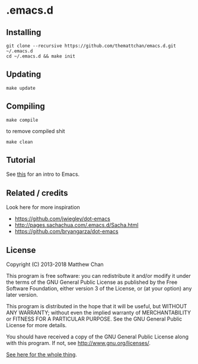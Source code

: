 .emacs.d
========

## Installing

```
git clone --recursive https://github.com/themattchan/emacs.d.git ~/.emacs.d
cd ~/.emacs.d && make init
```

## Updating

```
make update
```

## Compiling

```
make compile
```

to remove compiled shit

```
make clean
```

## Tutorial

See [this](http://themattchan.com/docs/emacs-beginner.pdf) for an intro to Emacs.

## Related / credits

Look here for more inspiration

- https://github.com/jwiegley/dot-emacs
- http://pages.sachachua.com/.emacs.d/Sacha.html
- https://github.com/bryangarza/dot-emacs

## License

Copyright (C) 2013-2018 Matthew Chan

This program is free software: you can redistribute it and/or modify it under
the terms of the GNU General Public License as published by the Free Software
Foundation, either version 3 of the License, or (at your option) any later
version.

This program is distributed in the hope that it will be useful, but WITHOUT ANY
WARRANTY; without even the implied warranty of MERCHANTABILITY or FITNESS FOR A
PARTICULAR PURPOSE.  See the GNU General Public License for more details.

You should have received a copy of the GNU General Public License along with
this program.  If not, see <http://www.gnu.org/licenses/>.

[See here for the whole thing](https://github.com/themattchan/emacs.d/blob/master/LICENSE).
